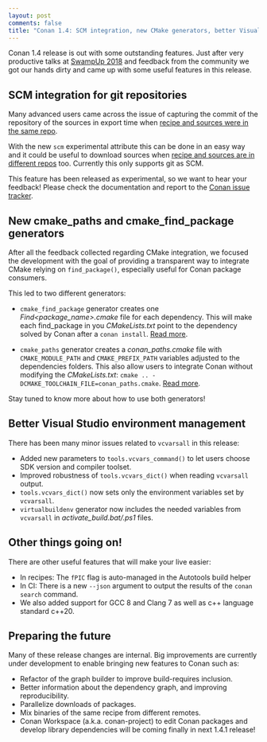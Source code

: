 ```yaml
---
layout: post
comments: false
title: "Conan 1.4: SCM integration, new CMake generators, better Visual Studio environment management & much more!"
---
```


Conan 1.4 release is out with some outstanding features. Just after very productive talks at [SwampUp 2018](https://swampup.jfrog.com/) and
feedback from the community we got our hands dirty and came up with some useful features in this release.

## SCM integration for git repositories

Many advanced users came across the issue of capturing the commit of the repository of the sources in export time when
[recipe and sources were in the same repo](https://docs.conan.io/en/latest/creating_packages/package_repo.html#capturing-the-remote-and-commit-from-git-scm-experimental).

With the new ``scm`` experimental attribute this can be done in an easy way and it could be useful to download sources when
[recipe and sources are in different repos](https://docs.conan.io/en/latest/creating_packages/external_repo.html#recipe-and-sources-in-a-different-repo)
too. Currently this only supports git as SCM.

This feature has been released as experimental, so we want to hear your feedback! Please check the documentation and report to the
[Conan issue tracker](https://github.com/conan-io/conan/issues).

## New cmake_paths and cmake_find_package generators

After all the feedback collected regarding CMake integration, we focused the development with the goal of providing a transparent way to
integrate CMake relying on ``find_package()``, especially useful for Conan package consumers.

This led to two different generators:

- ``cmake_find_package`` generator creates one *Find\<package_name\>.cmake* file for each dependency. This will make each find_package in you
  *CMakeLists.txt* point to the dependency solved by Conan after a ``conan install``.
  [Read more](https://docs.conan.io/en/latest/integrations/cmake/cmake_find_package_generator.html#cmake-find-package-generator).

- ``cmake_paths`` generator creates a *conan_paths.cmake* file with ``CMAKE_MODULE_PATH`` and ``CMAKE_PREFIX_PATH`` variables adjusted to
  the dependencies folders. This also allow users to integrate Conan without modifying the *CMakeLists.txt*:
  ``cmake .. -DCMAKE_TOOLCHAIN_FILE=conan_paths.cmake``.
  [Read more](https://docs.conan.io/en/latest/integrations/cmake/cmake_paths_generator.html#cmake-paths-generator).

Stay tuned to know more about how to use both generators!

## Better Visual Studio environment management

There has been many minor issues related to ``vcvarsall`` in this release:

- Added new parameters to ``tools.vcvars_command()`` to let users choose SDK version and compiler toolset.
- Improved robustness of ``tools.vcvars_dict()`` when reading ``vcvarsall`` output.
- ``tools.vcvars_dict()`` now sets only the environment variables set by ``vcvarsall``.
- ``virtualbuildenv`` generator now includes the needed variables from ``vcvarsall`` in *activate_build.bat/.ps1* files.

## Other things going on!

There are other useful features that will make your live easier:

- In recipes: The ``fPIC`` flag is auto-managed in the Autotools build helper
- In CI: There is a new ``--json`` argument to output the results of the ``conan search`` command.
- We also added support for GCC 8 and Clang 7 as well as c++ language standard c++20.

## Preparing the future

Many of these release changes are internal. Big improvements are currently under development to enable bringing new features to Conan such
as:

- Refactor of the graph builder to improve build-requires inclusion.
- Better information about the dependency graph, and improving reproducibility.
- Parallelize downloads of packages.
- Mix binaries of the same recipe from different remotes.
- Conan Workspace (a.k.a. conan-project) to edit Conan packages and develop library dependencies will be coming finally in next 1.4.1
  release!
